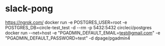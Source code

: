 # slack-pong
https://ngrok.com/
docker run -e POSTGRES_USER=root -e POSTGRES_DB=circle-test_test -d --rm -p 5432:5432 circleci/postgres
docker run --net=host -e "PGADMIN_DEFAULT_EMAIL=test@gmail.com" -e "PGADMIN_DEFAULT_PASSWORD=test"  -d dpage/pgadmin4
